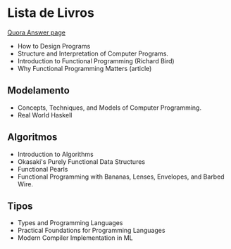 # Lista de Livros

[Quora Answer page](https://www.quora.com/How-can-I-become-a-world-class-coder-in-under-three-years/answer/Quildreen-Motta?ch=15&oid=7048541&share=ae4821b6&srid=hgCBb&target_type=answer)

- How to Design Programs
- Structure and Interpretation of Computer Programs.
- Introduction to Functional Programming (Richard Bird)
- Why Functional Programming Matters (article)

## Modelamento

- Concepts, Techniques, and Models of Computer Programming.
- Real World Haskell

## Algoritmos

- Introduction to Algorithms
- Okasaki's Purely Functional Data Structures
- Functional Pearls
- Functional Programming with Bananas, Lenses, Envelopes, and Barbed Wire.

## Tipos

- Types and Programming Languages
- Practical Foundations for Programming Languages
- Modern Compiler Implementation in ML
